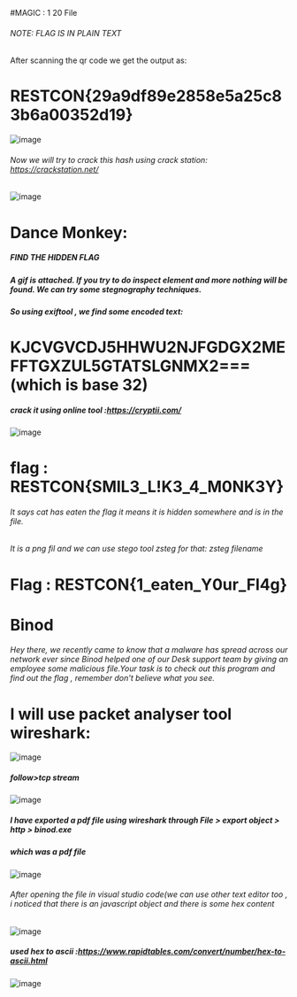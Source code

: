 #MAGIC : 1
20
File

###### NOTE: FLAG IS IN PLAIN TEXT

After scanning the qr code we get the output as:
# RESTCON{29a9df89e2858e5a25c83b6a00352d19}
![image](https://user-images.githubusercontent.com/60177793/91631901-bff7b800-e9fa-11ea-85e1-853a0e4c26e4.png)
###### Now we will try to crack this hash using crack station: https://crackstation.net/
![image](https://user-images.githubusercontent.com/60177793/91631834-59729a00-e9fa-11ea-9029-e4565694005a.png)


# Dance Monkey:
##### FIND THE HIDDEN FLAG
##### A gif is attached. If you try to do inspect element and more nothing will be found. We can try some stegnography techniques.
##### So using exiftool , we find some encoded text:
# KJCVGVCDJ5HHWU2NJFGDGX2MEFFTGXZUL5GTATSLGNMX2=== (which is base 32)
##### crack it using online tool :https://cryptii.com/
![image](https://user-images.githubusercontent.com/60177793/91632032-b458c100-e9fb-11ea-8144-9732b550e8d4.png)
# flag : RESTCON{SMIL3_L!K3_4_M0NK3Y}

###### It says cat has eaten the flag it means it is hidden somewhere and is in the file.
###### It is a png fil and we can use stego tool zsteg for that:  zsteg filename
# Flag : RESTCON{1_eaten_Y0ur_Fl4g}

# Binod
###### Hey there, we recently came to know that a malware has spread across our network ever since Binod helped one of our Desk support team by giving an employee some malicious file.Your task is to check out this program and find out the flag , remember don't believe what you see.

# I will use packet analyser tool wireshark:
![image](https://user-images.githubusercontent.com/60177793/91632517-f800fa00-e9fe-11ea-8069-29b51a576b18.png)
 ##### follow>tcp stream
![image](https://user-images.githubusercontent.com/60177793/91632532-0ea75100-e9ff-11ea-9a4b-0f887d8c53b6.png)
#####  I have exported a pdf file using wireshark through File > export object > http > binod.exe
##### which was a pdf file
![image](https://user-images.githubusercontent.com/60177793/91632557-2b438900-e9ff-11ea-9379-2e6b521d69b9.png)
###### After opening the file in visual studio code(we can use other text editor too , i noticed that there is an javascript object and there is some hex content
![image](https://user-images.githubusercontent.com/60177793/91632688-187d8400-ea00-11ea-9b1f-0480a2d85020.png)

##### used hex to ascii :https://www.rapidtables.com/convert/number/hex-to-ascii.html
![image](https://user-images.githubusercontent.com/60177793/91632642-d6544280-e9ff-11ea-9f9c-c1457a017d1d.png)
